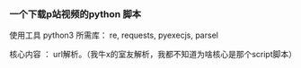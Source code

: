 
### 一个下载p站视频的python 脚本

使用工具 python3
所需库： re, requests, pyexecjs, parsel

核心内容 ： url解析。（我牛x的室友解析，我都不知道为啥核心是那个script脚本）



